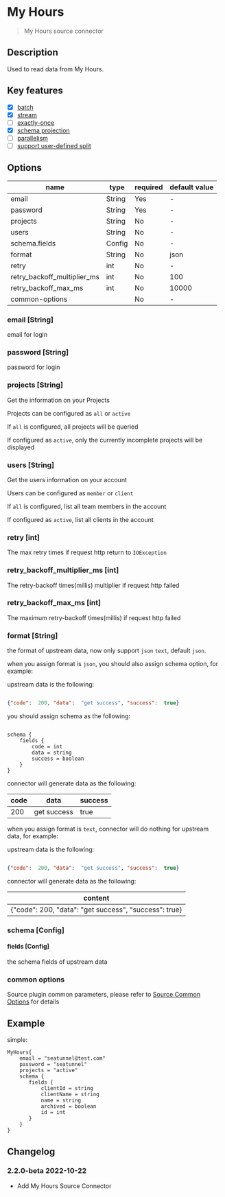 # My Hours

> My Hours source connector

## Description

Used to read data from My Hours.

## Key features

- [x] [batch](../../concept/connector-v2-features.md)
- [x] [stream](../../concept/connector-v2-features.md)
- [ ] [exactly-once](../../concept/connector-v2-features.md)
- [x] [schema projection](../../concept/connector-v2-features.md)
- [ ] [parallelism](../../concept/connector-v2-features.md)
- [ ] [support user-defined split](../../concept/connector-v2-features.md)

##  Options

| name                        | type   | required | default value |
| --------------------------- | ------ | -------- | ------------- |
| email                       | String | Yes      | -             |
| password                    | String | Yes      | -             |
| projects                    | String | No       | -             |
| users                       | String | No       | -             |
| schema.fields               | Config | No       | -             |
| format                      | String | No       | json          |
| retry                       | int    | No       | -             |
| retry_backoff_multiplier_ms | int    | No       | 100           |
| retry_backoff_max_ms        | int    | No       | 10000         |
| common-options              |        | No       | -             |

### email [String]

email for login

### password [String]

password for login

### projects [String]

Get the information on your Projects

Projects can be configured as `all` or `active`

If `all` is configured, all projects will be queried

If configured as `active`, only the currently incomplete projects will be displayed

### users [String]

Get the users information on your account

Users can be configured as `member`  or `client`

If `all` is configured, list all team members in the account

If configured as `active`, list all clients in the account

### retry [int]

The max retry times if request http return to `IOException`

### retry_backoff_multiplier_ms [int]

The retry-backoff times(millis) multiplier if request http failed

### retry_backoff_max_ms [int]

The maximum retry-backoff times(millis) if request http failed

### format [String]

the format of upstream data, now only support `json` `text`, default `json`.

when you assign format is `json`, you should also assign schema option, for example:

upstream data is the following:

```json

{"code":  200, "data":  "get success", "success":  true}

```

you should assign schema as the following:

```hocon

schema {
    fields {
        code = int
        data = string
        success = boolean
    }
}

```

connector will generate data as the following:

| code | data        | success |
|------|-------------|---------|
| 200  | get success | true    |

when you assign format is `text`, connector will do nothing for upstream data, for example:

upstream data is the following:

```json

{"code":  200, "data":  "get success", "success":  true}

```

connector will generate data as the following:

| content |
|---------|
| {"code":  200, "data":  "get success", "success":  true}        |

### schema [Config]

#### fields [Config]

the schema fields of upstream data

### common options 

Source plugin common parameters, please refer to [Source Common Options](common-options.md) for details

## Example

simple:

```hocon
MyHours{
    email = "seatunnel@test.com"
    password = "seatunnel"
    projects = "active"
    schema {
       fields {
           clientId = string
           clientName = string
           name = string
           archived = boolean
           id = int
       }
    }
}
```

## Changelog

### 2.2.0-beta 2022-10-22

- Add My Hours Source Connector
